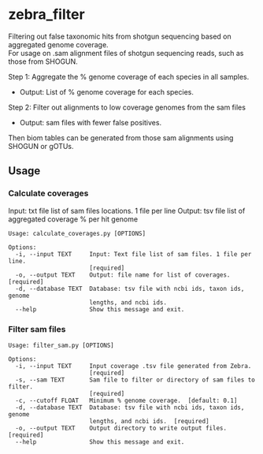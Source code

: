# zebra_filter
Filtering out false taxonomic hits from shotgun sequencing based on aggregated genome coverage.  
For usage on .sam alignment files of shotgun sequencing reads, such as those from SHOGUN.  

Step 1: Aggregate the % genome coverage of each species in all samples.
- Output: List of % genome coverage for each species.   

Step 2: Filter out alignments to low coverage genomes from the sam files
- Output: sam files with fewer false positives.

Then biom tables can be generated from those sam alignments using SHOGUN or gOTUs.

## Usage

### Calculate coverages  
Input: txt file list of sam files locations. 1 file per line
Output: tsv file list of aggregated coverage % per hit genome
```
Usage: calculate_coverages.py [OPTIONS]

Options:
  -i, --input TEXT     Input: Text file list of sam files. 1 file per line.
                       [required]
  -o, --output TEXT    Output: file name for list of coverages.  [required]
  -d, --database TEXT  Database: tsv file with ncbi ids, taxon ids, genome
                       lengths, and ncbi ids.
  --help               Show this message and exit.
```

### Filter sam files

```
Usage: filter_sam.py [OPTIONS]

Options:
  -i, --input TEXT     Input coverage .tsv file generated from Zebra.
                       [required]
  -s, --sam TEXT       Sam file to filter or directory of sam files to filter.
                       [required]
  -c, --cutoff FLOAT   Minimum % genome coverage.  [default: 0.1]
  -d, --database TEXT  Database: tsv file with ncbi ids, taxon ids, genome
                       lengths, and ncbi ids.  [required]
  -o, --output TEXT    Output directory to write output files.  [required]
  --help               Show this message and exit.
```
